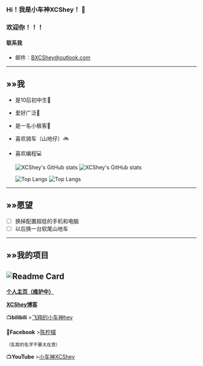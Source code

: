 ### **Hi！我是小车神XCShey！** 👋
### 欢迎你！！！
#### 联系我
- 邮件：[BXCShey@outlook.com](mailtp:BXCShey@outlook.com)

  
---
## »»我
- 是10后初中生🧒
- 爱好广泛💙
- 是一名小极客📱
- 喜欢骑车（山地仔）🚲
- 喜欢编程💻
  
  ![XCShey's GitHub stats](https://github-readme-stats-inky-three-41.vercel.app/api?username=XCShey&show_icons=true&theme=transparent&locale=cn)
  ![XCShey's GitHub stats](https://github-readme-stats-inky-three-41.vercel.app/api?username=XCShey&show_icons=true&theme=transparent&locale=en)
  
  ![Top Langs](https://github-readme-stats-inky-three-41.vercel.app/api/top-langs/?username=XCShey&layout=donut&theme=synthwave&locale=cn)
  ![Top Langs](https://github-readme-stats-inky-three-41.vercel.app/api/top-langs/?username=XCShey&layout=donut&theme=synthwave&locale=en)
---
## »»愿望
- [ ] 换掉配置超低的手机和电脑
- [ ] 以后换一台软尾山地车
---
## »»我的项目
![Readme Card](https://github-readme-stats-inky-three-41.vercel.app/api/pin/?username=XCShey&repo=XCShey&theme=ambient_gradient)
---
**[个人主页（维护中）](https://hp.thebxcshey.top)**

**[XCShey博客](https://thebxcshey.top)**

📺**bilibili** >[飞翔的小车神hey](https://b23.tv/YaCS8uN)

💬**Facebook** >[陈柠檬](https://www.facebook.com/profile.php?id=61551619216164&mibextid=2JQ9oc)

`（乱取的名字不要太在意）`

📺**YouTube** >[小车神XCShey](https://youtube.com/@hey-XCR?si=vCH4LAk8_pt1HyfI)
<!--
**XCShey/XCShey** is a ✨ _special_ ✨ repository because its `README.md` (this file) appears on your GitHub profile.

Here are some ideas to get you started:

- 🔭 I’m currently working on ...
- 🌱 I’m currently learning ...
- 👯 I’m looking to collaborate on ...
- 🤔 I’m looking for help with ...
- 💬 Ask me about ...
- 📫 How to reach me: ...
- 😄 Pronouns: ...
- ⚡ Fun fact: ...
-->
